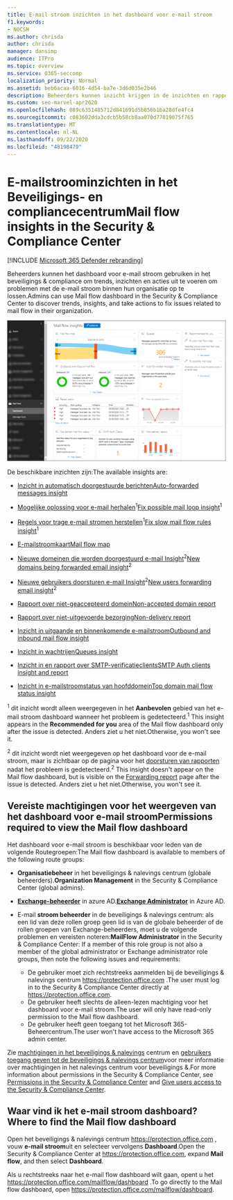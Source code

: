 ```yaml
---
title: E-mail stroom inzichten in het dashboard voor e-mail stroom
f1.keywords:
- NOCSH
ms.author: chrisda
author: chrisda
manager: dansimp
audience: ITPro
ms.topic: overview
ms.service: O365-seccomp
localization_priority: Normal
ms.assetid: beb6acaa-6016-4d54-ba7e-3d6d035e2b46
description: Beheerders kunnen inzicht krijgen in de inzichten en rapporten die beschikbaar zijn in het dashboard voor de e-mail stroom van de beveiligings & compliance Center.
ms.custom: seo-marvel-apr2020
ms.openlocfilehash: 089c6351485712d841691d5b856b1ba28dfe4fc4
ms.sourcegitcommit: c083602dda3cdcb5b58cb8aa070d77019075f765
ms.translationtype: MT
ms.contentlocale: nl-NL
ms.lasthandoff: 09/22/2020
ms.locfileid: "48198479"
---
```

# <a name="mail-flow-insights-in-the-security--compliance-center"></a><span data-ttu-id="b1d6c-103">E-mailstroominzichten in het Beveiligings- en compliancecentrum</span><span class="sxs-lookup"><span data-stu-id="b1d6c-103">Mail flow insights in the Security & Compliance Center</span></span>

[!INCLUDE [Microsoft 365 Defender rebranding](../includes/microsoft-defender-for-office.md)]


<span data-ttu-id="b1d6c-104">Beheerders kunnen het dashboard voor e-mail stroom gebruiken in het beveiligings & compliance om trends, inzichten en acties uit te voeren om problemen met de e-mail stroom binnen hun organisatie op te lossen.</span><span class="sxs-lookup"><span data-stu-id="b1d6c-104">Admins can use Mail flow dashboard in the Security & Compliance Center to discover trends, insights, and take actions to fix issues related to mail flow in their organization.</span></span>

![Het dashboard voor e-mail stroom in de beveiligings & compliance](../../media/mail-flow-dashboard-v2.png)

<span data-ttu-id="b1d6c-106">De beschikbare inzichten zijn:</span><span class="sxs-lookup"><span data-stu-id="b1d6c-106">The available insights are:</span></span>

- [<span data-ttu-id="b1d6c-107">Inzicht in automatisch doorgestuurde berichten</span><span class="sxs-lookup"><span data-stu-id="b1d6c-107">Auto-forwarded messages insight</span></span>](mfi-auto-forwarded-messages-report.md)

- <span data-ttu-id="b1d6c-108">[Mogelijke oplossing voor e-mail herhalen](mfi-mail-loop-insight.md)<sup>1</sup></span><span class="sxs-lookup"><span data-stu-id="b1d6c-108">[Fix possible mail loop insight](mfi-mail-loop-insight.md)<sup>1</sup></span></span>

- <span data-ttu-id="b1d6c-109">[Regels voor trage e-mail stromen herstellen](mfi-slow-mail-flow-rules-insight.md)<sup>1</sup></span><span class="sxs-lookup"><span data-stu-id="b1d6c-109">[Fix slow mail flow rules insight](mfi-slow-mail-flow-rules-insight.md)<sup>1</sup></span></span>

- [<span data-ttu-id="b1d6c-110">E-mailstroomkaart</span><span class="sxs-lookup"><span data-stu-id="b1d6c-110">Mail flow map</span></span>](mfi-mail-flow-map-report.md)

- <span data-ttu-id="b1d6c-111">[Nieuwe domeinen die worden doorgestuurd e-mail Insight](mfi-new-domains-being-forwarded-email.md)<sup>2</sup></span><span class="sxs-lookup"><span data-stu-id="b1d6c-111">[New domains being forwarded email insight](mfi-new-domains-being-forwarded-email.md)<sup>2</sup></span></span>

- <span data-ttu-id="b1d6c-112">[Nieuwe gebruikers doorsturen e-mail Insight](mfi-new-users-forwarding-email.md)<sup>2</sup></span><span class="sxs-lookup"><span data-stu-id="b1d6c-112">[New users forwarding email insight](mfi-new-users-forwarding-email.md)<sup>2</sup></span></span>

- [<span data-ttu-id="b1d6c-113">Rapport over niet-geaccepteerd domein</span><span class="sxs-lookup"><span data-stu-id="b1d6c-113">Non-accepted domain report</span></span>](mfi-non-accepted-domain-report.md)

- [<span data-ttu-id="b1d6c-114">Rapport over niet-uitgevoerde bezorging</span><span class="sxs-lookup"><span data-stu-id="b1d6c-114">Non-delivery report</span></span>](mfi-non-delivery-report.md)

- [<span data-ttu-id="b1d6c-115">Inzicht in uitgaande en binnenkomende e-mailstroom</span><span class="sxs-lookup"><span data-stu-id="b1d6c-115">Outbound and inbound mail flow insight</span></span>](mfi-outbound-and-inbound-mail-flow.md)

- [<span data-ttu-id="b1d6c-116">Inzicht in wachtrijen</span><span class="sxs-lookup"><span data-stu-id="b1d6c-116">Queues insight</span></span>](mfi-queue-alerts-and-queues.md)

- [<span data-ttu-id="b1d6c-117">Inzicht in en rapport over SMTP-verificatieclients</span><span class="sxs-lookup"><span data-stu-id="b1d6c-117">SMTP Auth clients insight and report</span></span>](mfi-smtp-auth-clients-report.md)

- [<span data-ttu-id="b1d6c-118">Inzicht in e-mailstroomstatus van hoofddomein</span><span class="sxs-lookup"><span data-stu-id="b1d6c-118">Top domain mail flow status insight</span></span>](mfi-domain-mail-flow-status-insight.md)

<span data-ttu-id="b1d6c-119"><sup>1</sup> dit inzicht wordt alleen weergegeven in het **Aanbevolen** gebied van het e-mail stroom dashboard wanneer het probleem is gedetecteerd.</span><span class="sxs-lookup"><span data-stu-id="b1d6c-119"><sup>1</sup> This insight appears in the **Recommended for you** area of the Mail flow dashboard only after the issue is detected.</span></span> <span data-ttu-id="b1d6c-120">Anders ziet u het niet.</span><span class="sxs-lookup"><span data-stu-id="b1d6c-120">Otherwise, you won't see it.</span></span>

<span data-ttu-id="b1d6c-121"><sup>2</sup> dit inzicht wordt niet weergegeven op het dashboard voor de e-mail stroom, maar is zichtbaar op de pagina voor het [doorsturen van rapporten](view-mail-flow-reports.md#forwarding-report) nadat het probleem is gedetecteerd.</span><span class="sxs-lookup"><span data-stu-id="b1d6c-121"><sup>2</sup> This insight doesn't appear on the Mail flow dashboard, but is visible on the [Forwarding report](view-mail-flow-reports.md#forwarding-report) page after the issue is detected.</span></span> <span data-ttu-id="b1d6c-122">Anders ziet u het niet.</span><span class="sxs-lookup"><span data-stu-id="b1d6c-122">Otherwise, you won't see it.</span></span>

## <a name="permissions-required-to-view-the-mail-flow-dashboard"></a><span data-ttu-id="b1d6c-123">Vereiste machtigingen voor het weergeven van het dashboard voor e-mail stroom</span><span class="sxs-lookup"><span data-stu-id="b1d6c-123">Permissions required to view the Mail flow dashboard</span></span>

<span data-ttu-id="b1d6c-124">Het dashboard voor e-mail stroom is beschikbaar voor leden van de volgende Routegroepen:</span><span class="sxs-lookup"><span data-stu-id="b1d6c-124">The Mail flow dashboard is available to members of the following route groups:</span></span>

- <span data-ttu-id="b1d6c-125">**Organisatiebeheer** in het beveiligings & nalevings centrum (globale beheerders).</span><span class="sxs-lookup"><span data-stu-id="b1d6c-125">**Organization Management** in the Security & Compliance Center (global admins).</span></span>

- <span data-ttu-id="b1d6c-126">**[Exchange-beheerder](https://docs.microsoft.com/azure/active-directory/users-groups-roles/directory-assign-admin-roles#exchange-administrator)** in azure AD.</span><span class="sxs-lookup"><span data-stu-id="b1d6c-126">**[Exchange Administrator](https://docs.microsoft.com/azure/active-directory/users-groups-roles/directory-assign-admin-roles#exchange-administrator)** in Azure AD.</span></span>

- <span data-ttu-id="b1d6c-127">E-mail **stroom beheerder** in de beveiligings & nalevings centrum: als een lid van deze rollen groep geen lid is van de globale beheerder of de rollen groepen van Exchange-beheerders, moet u de volgende problemen en vereisten noteren:</span><span class="sxs-lookup"><span data-stu-id="b1d6c-127">**MailFlow Administrator** in the Security & Compliance Center: If a member of this role group is not also a member of the global administrator or Exchange administrator role groups, then note the following issues and requirements:</span></span>

  - <span data-ttu-id="b1d6c-128">De gebruiker moet zich rechtstreeks aanmelden bij de beveiligings & nalevings centrum <https://protection.office.com> .</span><span class="sxs-lookup"><span data-stu-id="b1d6c-128">The user must log in to the Security & Compliance Center directly at <https://protection.office.com>.</span></span>
  - <span data-ttu-id="b1d6c-129">De gebruiker heeft slechts de alleen-lezen machtiging voor het dashboard voor e-mail stroom.</span><span class="sxs-lookup"><span data-stu-id="b1d6c-129">The user will only have read-only permission to the Mail flow dashboard.</span></span>
  - <span data-ttu-id="b1d6c-130">De gebruiker heeft geen toegang tot het Microsoft 365-Beheercentrum.</span><span class="sxs-lookup"><span data-stu-id="b1d6c-130">The user won't have access to the Microsoft 365 admin center.</span></span>

<span data-ttu-id="b1d6c-131">Zie [machtigingen in het beveiligings & nalevings](permissions-in-the-security-and-compliance-center.md) centrum en [gebruikers toegang geven tot de beveiligings & nalevings centrum](grant-access-to-the-security-and-compliance-center.md)voor meer informatie over machtigingen in het nalevings centrum voor beveiligings &.</span><span class="sxs-lookup"><span data-stu-id="b1d6c-131">For more information about permissions in the Security & Compliance Center, see [Permissions in the Security & Compliance Center](permissions-in-the-security-and-compliance-center.md) and [Give users access to the Security & Compliance Center](grant-access-to-the-security-and-compliance-center.md).</span></span>

## <a name="where-to-find-the-mail-flow-dashboard"></a><span data-ttu-id="b1d6c-132">Waar vind ik het e-mail stroom dashboard?</span><span class="sxs-lookup"><span data-stu-id="b1d6c-132">Where to find the Mail flow dashboard</span></span>

<span data-ttu-id="b1d6c-133">Open het beveiligings & nalevings centrum <https://protection.office.com> , vouw **e-mail stroom**uit en selecteer vervolgens **Dashboard**.</span><span class="sxs-lookup"><span data-stu-id="b1d6c-133">Open the Security & Compliance Center at <https://protection.office.com>, expand **Mail flow**, and then select **Dashboard**.</span></span>

<span data-ttu-id="b1d6c-134">Als u rechtstreeks naar het e-mail flow dashboard wilt gaan, opent u het <https://protection.office.com/mailflow/dashboard> .</span><span class="sxs-lookup"><span data-stu-id="b1d6c-134">To go directly to the Mail flow dashboard, open <https://protection.office.com/mailflow/dashboard>.</span></span>

